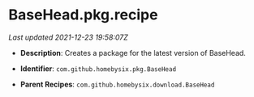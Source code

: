 # BaseHead.pkg.recipe

_Last updated 2021-12-23 19:58:07Z_

- **Description**: Creates a package for the latest version of BaseHead.

- **Identifier**: `com.github.homebysix.pkg.BaseHead`

- **Parent Recipes**: `com.github.homebysix.download.BaseHead`